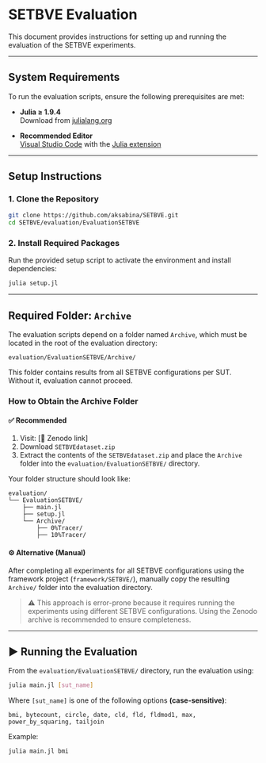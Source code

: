 # SETBVE Evaluation

This document provides instructions for setting up and running the evaluation of the SETBVE experiments.

---

## System Requirements

To run the evaluation scripts, ensure the following prerequisites are met:

- **Julia ≥ 1.9.4**  
  Download from [julialang.org](https://julialang.org/downloads/)

- **Recommended Editor**  
  [Visual Studio Code](https://code.visualstudio.com/) with the [Julia extension](https://marketplace.visualstudio.com/items?itemName=julialang.language-julia)

---

## Setup Instructions

### 1. Clone the Repository

```bash
git clone https://github.com/aksabina/SETBVE.git
cd SETBVE/evaluation/EvaluationSETBVE
```

### 2. Install Required Packages

Run the provided setup script to activate the environment and install dependencies:

```bash
julia setup.jl
```
---

## Required Folder: `Archive`

The evaluation scripts depend on a folder named `Archive`, which must be located in the root of the evaluation directory:

```
evaluation/EvaluationSETBVE/Archive/
```

This folder contains results from all SETBVE configurations per SUT. Without it, evaluation cannot proceed.

### How to Obtain the Archive Folder

#### ✅ Recommended

1. Visit: [🔗 Zenodo link]
2. Download `SETBVEdataset.zip`
3. Extract the contents of the  `SETBVEdataset.zip` and place the `Archive` folder into the `evaluation/EvaluationSETBVE/` directory.

Your folder structure should look like:

```
evaluation/
└── EvaluationSETBVE/
    ├── main.jl
    ├── setup.jl
    └── Archive/
        ├── 0%Tracer/
        ├── 10%Tracer/
```

#### ⚙️ Alternative (Manual)

After completing all experiments for all SETBVE configurations using the framework project (`framework/SETBVE/`), manually copy the resulting `Archive/` folder into the evaluation directory.

> ⚠️ This approach is error-prone because it requires running the experiments using different SETBVE configurations. Using the Zenodo archive is recommended to ensure completeness.

---

## ▶️ Running the Evaluation

From the `evaluation/EvaluationSETBVE/` directory, run the evaluation using:

```bash
julia main.jl [sut_name]
```

Where `[sut_name]` is one of the following options **(case-sensitive)**:

```
bmi, bytecount, circle, date, cld, fld, fldmod1, max, power_by_squaring, tailjoin
```

Example:

```bash
julia main.jl bmi
```

